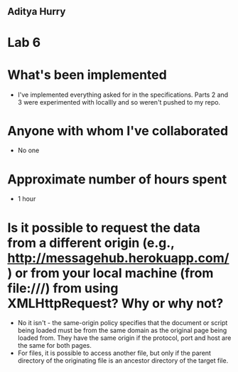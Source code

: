 ## Aditya Hurry
# Lab 6

# What's been implemented
* I've implemented everything asked for in the specifications. Parts 2 and 3 were experimented with locallly and so weren't pushed to my repo.

# Anyone with whom I've collaborated
* No one

# Approximate number of hours spent
* 1 hour

# Is it possible to request the data from a different origin (e.g., http://messagehub.herokuapp.com/) or from your local machine (from file:///) from using XMLHttpRequest? Why or why not?
* No it isn't - the same-origin policy specifies that the document or script being loaded must be from the same domain as the original page being loaded from. They have the same origin if the protocol, port and host are the same for both pages.
* For files, it is possible to access another file, but only if the parent directory of the originating file is an ancestor directory of the target file.